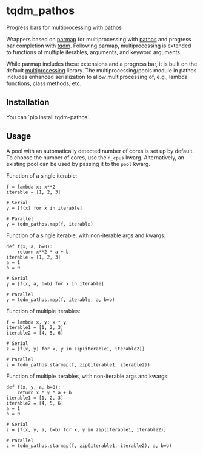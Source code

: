 # tqdm_pathos
Progress bars for multiprocessing with pathos

Wrappers based on [parmap](https://github.com/zeehio/parmap) for multiprocessing with [pathos](https://pathos.readthedocs.io/en/latest/pathos.html#module-pathos.pools) and progress bar completion with [tqdm](https://tqdm.github.io/). Following parmap, multiprocessing is extended to functions of multiple iterables, arguments, and keyword arguments.

While parmap includes these extensions and a progress bar, it is built on the default [multiprocessing](https://docs.python.org/3/library/multiprocessing.html) library. The multiprocessing/pools module in pathos includes enhanced serialization to allow multiprocessing of, e.g., lambda functions, class methods, etc.

## Installation

You can `pip install tqdm-pathos'.

## Usage

A pool with an automatically detected number of cores is set up by default. To choose the number of cores, use the `n_cpus` kwarg.
Alternatively, an existing pool can be used by passing it to the `pool` kwarg.

Function of a single iterable:
```
f = lambda x: x**2
iterable = [1, 2, 3]

# Serial
y = [f(x) for x in iterable]

# Parallel
y = tqdm_pathos.map(f, iterable)
```

Function of a single iterable, with non-iterable args and kwargs:
```
def f(x, a, b=0):
    return x**2 * a + b
iterable = [1, 2, 3]
a = 1
b = 0
    
# Serial
y = [f(x, a, b=b) for x in iterable]

# Parallel
y = tqdm_pathos.map(f, iterable, a, b=b)
```

Function of multiple iterables:
```
f = lambda x, y: x * y
iterable1 = [1, 2, 3]
iterable2 = [4, 5, 6]

# Serial
z = [f(x, y) for x, y in zip(iterable1, iterable2)]

# Parallel
z = tqdm_pathos.starmap(f, zip(iterable1, iterable2))
```

Function of multiple iterables, with non-iterable args and kwargs:
```
def f(x, y, a, b=0):
    return x * y * a + b
iterable1 = [1, 2, 3]
iterable2 = [4, 5, 6]
a = 1
b = 0

# Serial
z = [f(x, y, a, b=b) for x, y in zip(iterable1, iterable2)]

# Parallel
z = tqdm_pathos.starmap(f, zip(iterable1, iterable2), a, b=b)
```

